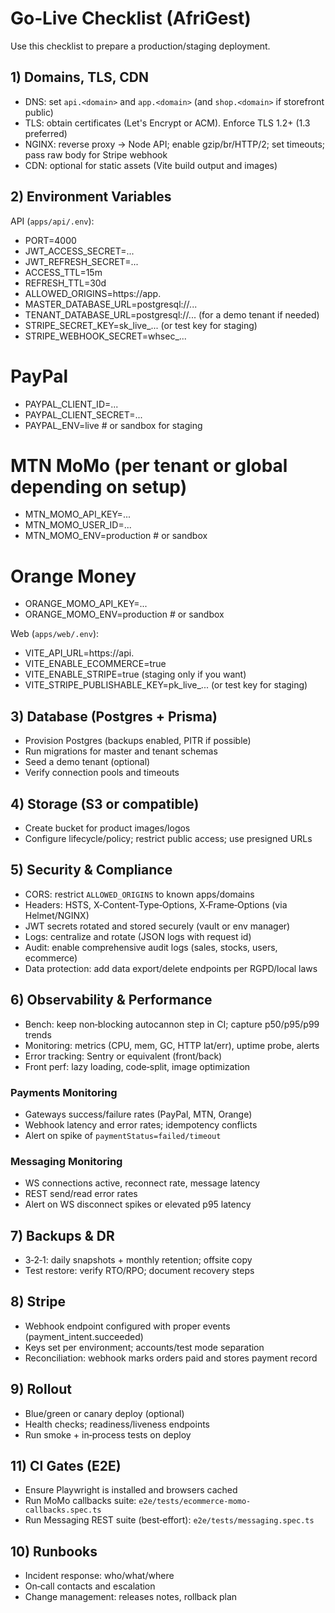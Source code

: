 # Go‑Live Checklist (AfriGest)

Use this checklist to prepare a production/staging deployment.

## 1) Domains, TLS, CDN
- DNS: set `api.<domain>` and `app.<domain>` (and `shop.<domain>` if storefront public)
- TLS: obtain certificates (Let's Encrypt or ACM). Enforce TLS 1.2+ (1.3 preferred)
- NGINX: reverse proxy → Node API; enable gzip/br/HTTP/2; set timeouts; pass raw body for Stripe webhook
- CDN: optional for static assets (Vite build output and images)

## 2) Environment Variables
API (`apps/api/.env`):
- PORT=4000
- JWT_ACCESS_SECRET=...
- JWT_REFRESH_SECRET=...
- ACCESS_TTL=15m
- REFRESH_TTL=30d
- ALLOWED_ORIGINS=https://app.<domain>
- MASTER_DATABASE_URL=postgresql://...
- TENANT_DATABASE_URL=postgresql://... (for a demo tenant if needed)
- STRIPE_SECRET_KEY=sk_live_... (or test key for staging)
- STRIPE_WEBHOOK_SECRET=whsec_...

# PayPal
- PAYPAL_CLIENT_ID=...
- PAYPAL_CLIENT_SECRET=...
- PAYPAL_ENV=live   # or sandbox for staging

# MTN MoMo (per tenant or global depending on setup)
- MTN_MOMO_API_KEY=...
- MTN_MOMO_USER_ID=...
- MTN_MOMO_ENV=production   # or sandbox

# Orange Money
- ORANGE_MOMO_API_KEY=...
- ORANGE_MOMO_ENV=production   # or sandbox

Web (`apps/web/.env`):
- VITE_API_URL=https://api.<domain>
- VITE_ENABLE_ECOMMERCE=true
- VITE_ENABLE_STRIPE=true (staging only if you want)
- VITE_STRIPE_PUBLISHABLE_KEY=pk_live_... (or test key for staging)

## 3) Database (Postgres + Prisma)
- Provision Postgres (backups enabled, PITR if possible)
- Run migrations for master and tenant schemas
- Seed a demo tenant (optional)
- Verify connection pools and timeouts

## 4) Storage (S3 or compatible)
- Create bucket for product images/logos
- Configure lifecycle/policy; restrict public access; use presigned URLs

## 5) Security & Compliance
- CORS: restrict `ALLOWED_ORIGINS` to known apps/domains
- Headers: HSTS, X‑Content‑Type‑Options, X‑Frame‑Options (via Helmet/NGINX)
- JWT secrets rotated and stored securely (vault or env manager)
- Logs: centralize and rotate (JSON logs with request id)
- Audit: enable comprehensive audit logs (sales, stocks, users, ecommerce)
- Data protection: add data export/delete endpoints per RGPD/local laws

## 6) Observability & Performance
- Bench: keep non‑blocking autocannon step in CI; capture p50/p95/p99 trends
- Monitoring: metrics (CPU, mem, GC, HTTP lat/err), uptime probe, alerts
- Error tracking: Sentry or equivalent (front/back)
- Front perf: lazy loading, code‑split, image optimization

### Payments Monitoring
- Gateways success/failure rates (PayPal, MTN, Orange)
- Webhook latency and error rates; idempotency conflicts
- Alert on spike of `paymentStatus=failed/timeout`

### Messaging Monitoring
- WS connections active, reconnect rate, message latency
- REST send/read error rates
- Alert on WS disconnect spikes or elevated p95 latency

## 7) Backups & DR
- 3‑2‑1: daily snapshots + monthly retention; offsite copy
- Test restore: verify RTO/RPO; document recovery steps

## 8) Stripe
- Webhook endpoint configured with proper events (payment_intent.succeeded)
- Keys set per environment; accounts/test mode separation
- Reconciliation: webhook marks orders paid and stores payment record

## 9) Rollout
- Blue/green or canary deploy (optional)
- Health checks; readiness/liveness endpoints
- Run smoke + in‑process tests on deploy

## 11) CI Gates (E2E)
- Ensure Playwright is installed and browsers cached
- Run MoMo callbacks suite: `e2e/tests/ecommerce-momo-callbacks.spec.ts`
- Run Messaging REST suite (best‑effort): `e2e/tests/messaging.spec.ts`

## 10) Runbooks
- Incident response: who/what/where
- On‑call contacts and escalation
- Change management: releases notes, rollback plan
